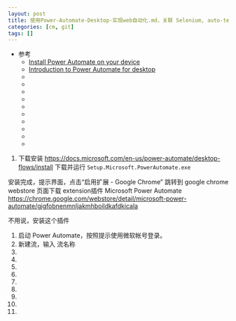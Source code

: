 ```yaml
---
layout: post
title: 使用Power-Automate-Desktop-实现web自动化.md，关联 Selenium, auto-testing
categories: [cm, git]
tags: []
---
```


* 参考
  * [Install Power Automate on your device](https://docs.microsoft.com/en-us/power-automate/desktop-flows/install)
  * [Introduction to Power Automate for desktop](https://docs.microsoft.com/en-us/power-automate/desktop-flows/introduction)
  * []()
  * []()
  * []()
  * []()
  * []()
  * []()
  * []()
  * []()
  * []()
  * []()




1. 下载安装
<https://docs.microsoft.com/en-us/power-automate/desktop-flows/install>
下载并运行 `Setup.Microsoft.PowerAutomate.exe`

安装完成，提示界面，点击“启用扩展 - Google Chrome”
跳转到 google chrome webstore 页面下载 extension插件 Microsoft Power Automate 
<https://chrome.google.com/webstore/detail/microsoft-power-automate/gjgfobnenmnljakmhboildkafdkicala>

不用说，安装这个插件

1. 启动 Power Automate，按照提示使用微软帐号登录。
1. 新建流，输入 流名称
1. 
1. 
1. 
1. 
1. 
1. 
1. 
1. 
1. 






















































































